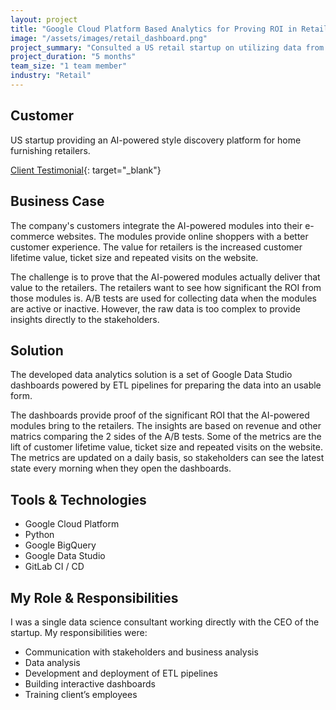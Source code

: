 ```yaml
---
layout: project
title: "Google Cloud Platform Based Analytics for Proving ROI in Retail"
image: "/assets/images/retail_dashboard.png"
project_summary: "Consulted a US retail startup on utilizing data from A/B tests, building ETL pipelines and developing dashboards for proving the ROI from their products to their customers."
project_duration: "5 months"
team_size: "1 team member"
industry: "Retail"
---
```


## Customer

US startup providing an AI-powered style discovery platform for home furnishing retailers.

[Client Testimonial](https://www.softserveinc.com/en-us/resources/shoptelligence-gcp-data-analytics-dashboard){: target="_blank"}

## Business Case

The company's customers integrate the AI-powered modules into their e-commerce websites. The modules provide online shoppers with a better customer experience. The value for retailers is the increased customer lifetime value, ticket size and repeated visits on the website.

The challenge is to prove that the AI-powered modules actually deliver that value to the retailers. The retailers want to see how significant the ROI from those modules is. A/B tests are used for collecting data when the modules are active or inactive. However, the raw data is too complex to provide insights directly to the stakeholders.

## Solution

The developed data analytics solution is a set of Google Data Studio dashboards powered by ETL pipelines for preparing the data into an usable form.

The dashboards provide proof of the significant ROI that the AI-powered modules bring to the retailers. The insights are based on revenue and other matrics comparing the 2 sides of the A/B tests. Some of the metrics are the lift of customer lifetime value, ticket size and repeated visits on the website. The metrics are updated on a daily basis, so stakeholders can see the latest state every morning when they open the dashboards.

## Tools & Technologies

- Google Cloud Platform
- Python
- Google BigQuery
- Google Data Studio
- GitLab CI / CD

## My Role & Responsibilities

I was a single data science consultant working directly with the CEO of the startup. My responsibilities were:

- Communication with stakeholders and business analysis
- Data analysis
- Development and deployment of ETL pipelines
- Building interactive dashboards
- Training client’s employees
